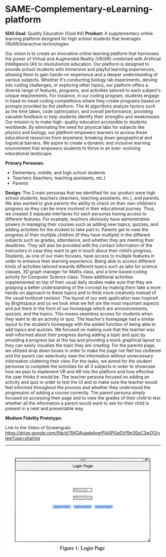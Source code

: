 # SAME-Complementary-eLearning-platform

**SDG Goal:** Quality Education (Goal #4)
**Product:** A supplementary online learning platform designed for high school students that leverages VR/AR/Interactive technologies

Our vision is to create an innovative online learning platform that harnesses the power of Virtual and Augmented Reality (VR/AR) combined with Artificial Intelligence (AI) to revolutionize education. Our platform is designed to provide school students with immersive and playful learning experiences, allowing them to gain hands-on experience and a deeper understanding of various subjects. Whether it's conducting biology lab experiments, delving into coding challenges, or exploring other topics, our platform offers a diverse range of features, programs, and activities tailored to each subject's unique requirements.
For instance, in our coding program, students engage in head-to-head coding competitions where they create programs based on prompts provided by the platform. The AI algorithms analyze factors such as the time taken, code optimization, and overall performance, providing valuable feedback to help students identify their strengths and weaknesses. Our mission is to make high- quality education accessible to students worldwide. By eliminating the need for physical labs for subjects like physics and biology, our platform empowers learners to access these educational resources from anywhere, breaking down geographical and logistical barriers. We aspire to create a dynamic and inclusive learning environment that empowers students to thrive in an ever- evolving educational landscape.

**Primary Personas:**
- Elementary, middle, and high school students
- Teachers (teachers, teaching assistants, etc.)
- Parents

**Design:**
The 3 main personas that we identified for our product were high school students, teachers (teachers, teaching assistants, etc.), and parents. We also wanted to give parents the ability to check on their own children’s progress so they can be more involved in their educational journey. Thus, we created 3 separate interfaces for each personas having access to different features. For example, teachers obviously have administrative powers in managing their courses such as adding new topics, quizzes, and adding activities for the student to take part in. Parents get to view the progress of their multiple children (if they have multiple) in the different subjects such as grades, attendance, and whether they are meeting their deadlines. They will also be provided with the contact information of the instructors in case they want to get in touch about their child’s progress. Students, as one of our main focuses, have access to multiple features in order to enhance their learning experience. Being able to access different kinds of activities tailored towards different topics such as labs for science classes, 3D graph manager for Maths class, and a time-based coding activity for Computer Science class. These additional activities supplemented on top of their usual daily studies make sure that they are grasping a better understanding of the concept by making them take a more hands-on approach to these topics and to think more creatively instead of the usual textbook revision. The layout of our web application was inspired by Brightspace and so we took what we felt are the most important aspects and put them in the front of our homepage which are announcements, quizzes, and the topics. This means seamless access for students when they want to do an activity or quiz. The teacher’s homepage had a similar layout to the student’s homepage with the added function of being able to add topics and quizzes. We focused on making sure that the teacher was well-informed about their progress during adding a topic and quiz by providing a progress bar at the top and providing a mock graphical layout so they can easily visualize the topic they are creating. For the parents page, we utilized drop down boxes in order to make the page not feel too cluttered and the parent can selectively view the information without unnecessary information cluttering their view. For the tasks, we aimed for the student personas to complete the activities for all 3 subjects in order to showcase how we plan to implement VR and AR into the platform and how effective the user thinks it would be. The teacher persona focused on adding an activity and quiz in order to test the UI and to make sure the teacher would feel informed throughout the process and whether they understood the progression of adding a course correctly. The parent persona simply focused on accessing their page and to view the grades of their child to test whether all the information a parent would want to see for their child is present in a neat and presentable way.

**Medium Fidelity Prototype:**

Link to the Video of Screengrab: https://drive.google.com/file/d/15KDAxaqk4pgrPl44PGpDVf9e3SpC3wDO/view?usp=sharing

***
![](bin/img1.png)





